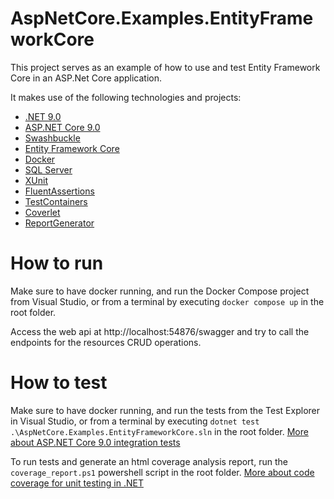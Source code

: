# AspNetCore.Examples.EntityFrameworkCore

This project serves as an example of how to use and test Entity Framework Core in an ASP.Net Core application.

It makes use of the following technologies and projects:

- [.NET 9.0](https://dotnet.microsoft.com/download/dotnet/9.0)
- [ASP.NET Core 9.0](https://learn.microsoft.com/aspnet/core/?view=aspnetcore-9.0)
- [Swashbuckle](https://learn.microsoft.com/aspnet/core/tutorials/getting-started-with-swashbuckle?view=aspnetcore-9.0)
- [Entity Framework Core](https://learn.microsoft.com/ef/core/)
- [Docker](https://www.docker.com/)
- [SQL Server](https://learn.microsoft.com/en-us/sql/linux/quickstart-install-connect-docker?view=sql-server-ver16&tabs=cli&pivots=cs1-bash)
- [XUnit](https://xunit.net/)
- [FluentAssertions](https://fluentassertions.com/)
- [TestContainers](https://testcontainers.com/)
- [Coverlet](https://github.com/coverlet-coverage/coverlet)
- [ReportGenerator](https://reportgenerator.io/)

# How to run
Make sure to have docker running, and run the Docker Compose project from Visual Studio, or from a terminal by executing `docker compose up` in the root folder.

Access the web api at http://localhost:54876/swagger and try to call the endpoints for the resources CRUD operations.

# How to test
Make sure to have docker running, and run the tests from the Test Explorer in Visual Studio, or from a terminal by executing `dotnet test .\AspNetCore.Examples.EntityFrameworkCore.sln` in the root folder.
[More about ASP.NET Core 9.0 integration tests](https://learn.microsoft.com/aspnet/core/test/integration-tests?view=aspnetcore-9.0)

To run tests and generate an html coverage analysis report, run the `coverage_report.ps1` powershell script  in the root folder.
[More about code coverage for unit testing in .NET](https://learn.microsoft.com/dotnet/core/testing/unit-testing-code-coverage)